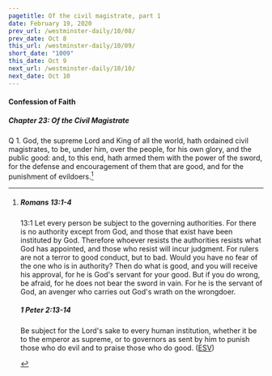 ```yaml
---
pagetitle: Of the civil magistrate, part 1
date: February 19, 2020
prev_url: /westminster-daily/10/08/
prev_date: Oct 8
this_url: /westminster-daily/10/09/
short_date: "1009"
this_date: Oct 9
next_url: /westminster-daily/10/10/
next_date: Oct 10
---
```


#### Confession of Faith

##### Chapter 23: Of the Civil Magistrate

<span class="q">Q 1.</span> God, the supreme Lord and King of all the world, hath ordained civil magistrates, to be, under him, over the people, for his own glory, and the public good: and, to this end, hath armed them with the power of the sword, for the defense and encouragement of them that are good, and for the punishment of evildoers.[^fnref:wcf1]

[^fnref:wcf1]: <div class="esv"><h5>Romans 13:1-4</h5> <div class="esv-text"> <p id="p45013001.05-1"><span class="chapter-num" id="v45013001-1">13:1&nbsp;</span>Let every person be subject to the governing authorities. For there is no authority except from God, and those that exist have been instituted by God. Therefore whoever resists the authorities resists what God has appointed, and those who resist will incur judgment. For rulers are not a terror to good conduct, but to bad. Would you have no fear of the one who is in authority? Then do what is good, and you will receive his approval, for he is God's servant for your good. But if you do wrong, be afraid, for he does not bear the sword in vain. For he is the servant of God, an avenger who carries out God's wrath on the wrongdoer.</p> </div><h5>1 Peter 2:13-14</h5> <div class="esv-text"> <p id="p60002013.04-2">Be subject for the Lord's sake to every human institution, whether it be to the emperor as supreme, or to governors as sent by him to punish those who do evil and to praise those who do good.  (<a href="http://www.esv.org" class="copyright">ESV</a>)</p> </div> </div>

